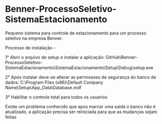 # Benner-ProcessoSeletivo-SistemaEstacionamento
Pequeno sistema para controle de estacionamento para um processo seletivo na empresa Benner.


Processo de instalação -

 1° Abrir o arquivo de setup e instalar a aplicação:
 GitHub\Benner-ProcessoSeletivo-SistemaEstacionamento\SistemaEstacionamento\Setup\Debug\setup.exe
 
 
 2° Após instalar deve-se alterar as permissoes de segurança do banco de dados:
 C:\Program Files (x86)\Default Company Name\Setup\App_Data\Database.mdf

3° Habilitar o controle total para todos os usuarios


Existe um problema conhecido que apos marcar uma saida o banco não é atualizado, a aplicação precisa ser reiniciada
para que as mudanças sejam feitas
 
